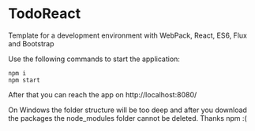 # TodoReact
Template for a development environment with WebPack, React, ES6, Flux and Bootstrap

Use the following commands to start the application:

```
npm i
npm start
```

After that you can reach the app on http://localhost:8080/

On Windows the folder structure will be too deep and after you download the packages the node_modules folder cannot be deleted. Thanks npm :(
